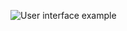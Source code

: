 ![User interface example](https://raw.githubusercontent.com/trieschlab/PymoNNto/Images/Stability_Tab.png)